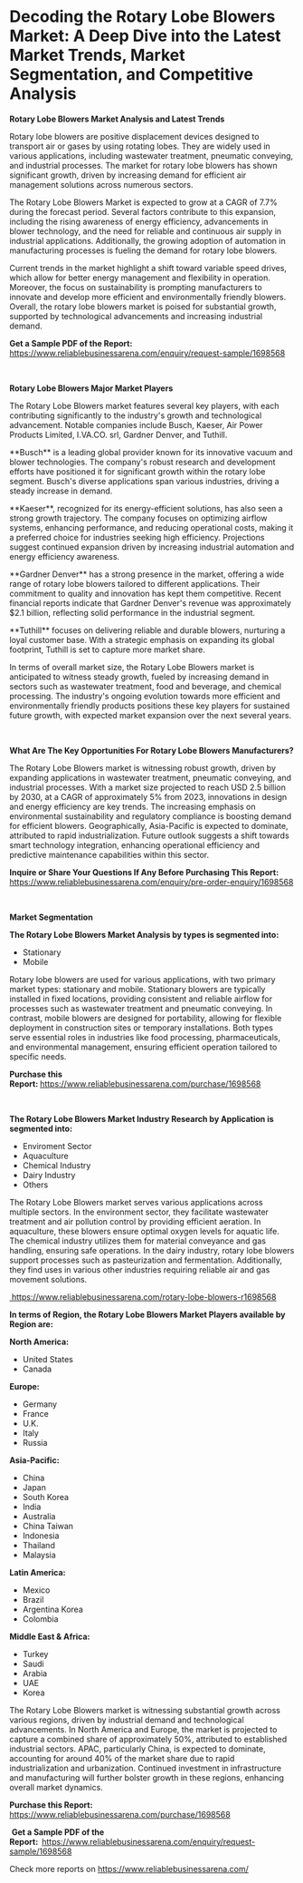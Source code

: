 <p><h1>Decoding the Rotary Lobe Blowers Market: A Deep Dive into the Latest Market Trends, Market Segmentation, and Competitive Analysis</h1></p><p><strong>Rotary Lobe Blowers Market Analysis and Latest Trends</strong></p>
<p><p>Rotary lobe blowers are positive displacement devices designed to transport air or gases by using rotating lobes. They are widely used in various applications, including wastewater treatment, pneumatic conveying, and industrial processes. The market for rotary lobe blowers has shown significant growth, driven by increasing demand for efficient air management solutions across numerous sectors.</p><p>The Rotary Lobe Blowers Market is expected to grow at a CAGR of 7.7% during the forecast period. Several factors contribute to this expansion, including the rising awareness of energy efficiency, advancements in blower technology, and the need for reliable and continuous air supply in industrial applications. Additionally, the growing adoption of automation in manufacturing processes is fueling the demand for rotary lobe blowers.</p><p>Current trends in the market highlight a shift toward variable speed drives, which allow for better energy management and flexibility in operation. Moreover, the focus on sustainability is prompting manufacturers to innovate and develop more efficient and environmentally friendly blowers. Overall, the rotary lobe blowers market is poised for substantial growth, supported by technological advancements and increasing industrial demand.</p></p>
<p><strong>Get a Sample PDF of the Report:&nbsp;</strong> <a href="https://www.reliablebusinessarena.com/enquiry/request-sample/1698568?utm_campaign=3559&utm_medium=2&utm_source=Github&utm_content=ia&utm_term=09042025&utm_id=rotary-lobe-blowers">https://www.reliablebusinessarena.com/enquiry/request-sample/1698568</a></p>
<p>&nbsp;</p>
<p><strong>Rotary Lobe Blowers Major Market Players</strong></p>
<p><p>The Rotary Lobe Blowers market features several key players, with each contributing significantly to the industry's growth and technological advancement. Notable companies include Busch, Kaeser, Air Power Products Limited, I.VA.CO. srl, Gardner Denver, and Tuthill.</p><p>**Busch** is a leading global provider known for its innovative vacuum and blower technologies. The company's robust research and development efforts have positioned it for significant growth within the rotary lobe segment. Busch's diverse applications span various industries, driving a steady increase in demand.</p><p>**Kaeser**, recognized for its energy-efficient solutions, has also seen a strong growth trajectory. The company focuses on optimizing airflow systems, enhancing performance, and reducing operational costs, making it a preferred choice for industries seeking high efficiency. Projections suggest continued expansion driven by increasing industrial automation and energy efficiency awareness.</p><p>**Gardner Denver** has a strong presence in the market, offering a wide range of rotary lobe blowers tailored to different applications. Their commitment to quality and innovation has kept them competitive. Recent financial reports indicate that Gardner Denver's revenue was approximately $2.1 billion, reflecting solid performance in the industrial segment.</p><p>**Tuthill** focuses on delivering reliable and durable blowers, nurturing a loyal customer base. With a strategic emphasis on expanding its global footprint, Tuthill is set to capture more market share. </p><p>In terms of overall market size, the Rotary Lobe Blowers market is anticipated to witness steady growth, fueled by increasing demand in sectors such as wastewater treatment, food and beverage, and chemical processing. The industry's ongoing evolution towards more efficient and environmentally friendly products positions these key players for sustained future growth, with expected market expansion over the next several years.</p></p>
<p>&nbsp;</p>
<p><strong>What Are The Key Opportunities For Rotary Lobe Blowers Manufacturers?</strong></p>
<p><p>The Rotary Lobe Blowers market is witnessing robust growth, driven by expanding applications in wastewater treatment, pneumatic conveying, and industrial processes. With a market size projected to reach USD 2.5 billion by 2030, at a CAGR of approximately 5% from 2023, innovations in design and energy efficiency are key trends. The increasing emphasis on environmental sustainability and regulatory compliance is boosting demand for efficient blowers. Geographically, Asia-Pacific is expected to dominate, attributed to rapid industrialization. Future outlook suggests a shift towards smart technology integration, enhancing operational efficiency and predictive maintenance capabilities within this sector.</p></p>
<p><strong>Inquire or Share Your Questions If Any Before Purchasing This Report:</strong> <a href="https://www.reliablebusinessarena.com/enquiry/pre-order-enquiry/1698568?utm_campaign=3559&utm_medium=2&utm_source=Github&utm_content=ia&utm_term=09042025&utm_id=rotary-lobe-blowers">https://www.reliablebusinessarena.com/enquiry/pre-order-enquiry/1698568</a></p>
<p>&nbsp;</p>
<p><strong>Market Segmentation</strong></p>
<p><strong>The Rotary Lobe Blowers Market Analysis by types is segmented into:</strong></p>
<p><ul><li>Stationary</li><li>Mobile</li></ul></p>
<p><p>Rotary lobe blowers are used for various applications, with two primary market types: stationary and mobile. Stationary blowers are typically installed in fixed locations, providing consistent and reliable airflow for processes such as wastewater treatment and pneumatic conveying. In contrast, mobile blowers are designed for portability, allowing for flexible deployment in construction sites or temporary installations. Both types serve essential roles in industries like food processing, pharmaceuticals, and environmental management, ensuring efficient operation tailored to specific needs.</p></p>
<p><strong>Purchase this Report:&nbsp;</strong><a href="https://www.reliablebusinessarena.com/purchase/1698568?utm_campaign=3559&utm_medium=2&utm_source=Github&utm_content=ia&utm_term=09042025&utm_id=rotary-lobe-blowers">https://www.reliablebusinessarena.com/purchase/1698568</a></p>
<p>&nbsp;</p>
<p><strong>The Rotary Lobe Blowers Market Industry Research by Application is segmented into:</strong></p>
<p><ul><li>Enviroment Sector</li><li>Aquaculture</li><li>Chemical Industry</li><li>Dairy Industry</li><li>Others</li></ul></p>
<p><p>The Rotary Lobe Blowers market serves various applications across multiple sectors. In the environment sector, they facilitate wastewater treatment and air pollution control by providing efficient aeration. In aquaculture, these blowers ensure optimal oxygen levels for aquatic life. The chemical industry utilizes them for material conveyance and gas handling, ensuring safe operations. In the dairy industry, rotary lobe blowers support processes such as pasteurization and fermentation. Additionally, they find uses in various other industries requiring reliable air and gas movement solutions.</p></p>
<p><a href="https://www.reliablebusinessarena.com/rotary-lobe-blowers-r1698568?utm_campaign=3559&utm_medium=2&utm_source=Github&utm_content=ia&utm_term=09042025&utm_id=rotary-lobe-blowers">&nbsp;https://www.reliablebusinessarena.com/rotary-lobe-blowers-r1698568</a></p>
<p><strong>In terms of Region, the Rotary Lobe Blowers Market Players available by Region are:</strong></p>
<p>
    <p> <strong> North America: </strong>
        <ul>
            <li>United States</li>
            <li>Canada</li>
        </ul>
        </p> 
    <p> <strong> Europe: </strong>
        <ul>
            <li>Germany</li>
            <li>France</li>
            <li>U.K.</li>
            <li>Italy</li>
            <li>Russia</li>
        </ul>
        </p> 
    <p> <strong> Asia-Pacific: </strong>
        <ul>
            <li>China</li>
            <li>Japan</li>
            <li>South Korea</li>
            <li>India</li>
            <li>Australia</li>
            <li>China Taiwan</li>
            <li>Indonesia</li>
            <li>Thailand</li>
            <li>Malaysia</li>
        </ul>
        </p> 
    <p> <strong> Latin America: </strong>
        <ul>
            <li>Mexico</li>
            <li>Brazil</li>
            <li>Argentina Korea</li>
            <li>Colombia</li>
        </ul>
        </p> 
    <p> <strong> Middle East & Africa: </strong>
        <ul>
            <li>Turkey</li>
            <li>Saudi</li>
            <li>Arabia</li>
            <li>UAE</li>
            <li>Korea</li>
        </ul>
    </p>
    </p>
<p><p>The Rotary Lobe Blowers market is witnessing substantial growth across various regions, driven by industrial demand and technological advancements. In North America and Europe, the market is projected to capture a combined share of approximately 50%, attributed to established industrial sectors. APAC, particularly China, is expected to dominate, accounting for around 40% of the market share due to rapid industrialization and urbanization. Continued investment in infrastructure and manufacturing will further bolster growth in these regions, enhancing overall market dynamics.</p></p>
<p><strong>Purchase this Report: </strong><a href="https://www.reliablebusinessarena.com/purchase/1698568?utm_campaign=3559&utm_medium=2&utm_source=Github&utm_content=ia&utm_term=09042025&utm_id=rotary-lobe-blowers">https://www.reliablebusinessarena.com/purchase/1698568</a></p>
<p>&nbsp;<strong>Get a Sample PDF of the Report:&nbsp;&nbsp;</strong><a href="https://www.reliablebusinessarena.com/enquiry/request-sample/1698568?utm_campaign=3559&utm_medium=2&utm_source=Github&utm_content=ia&utm_term=09042025&utm_id=rotary-lobe-blowers">https://www.reliablebusinessarena.com/enquiry/request-sample/1698568</a></p>
<p><strong></strong></p>
<p>Check more reports on <a href="https://www.reliablebusinessarena.com/?utm_campaign=3559&utm_medium=2&utm_source=Github&utm_content=ia&utm_term=09042025&utm_id=rotary-lobe-blowers">https://www.reliablebusinessarena.com/</a></p>